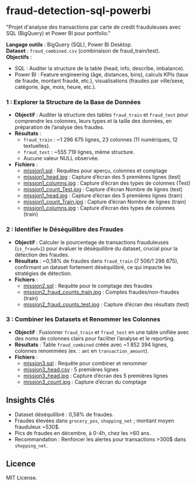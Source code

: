 # fraud-detection-sql-powerbi
"Projet d'analyse des transactions par carte de credit frauduleuses avec SQL (BigQuery) et Power BI pour portfolio."

**Langage outils** : BigQuery (SQL), Power BI Desktop.  
**Dataset** : `fraud_combined.csv` (combinaison de fraud_train/test).  
**Objectifs** :  
- SQL : Auditer la structure de la table (head, info, describe, imbalance).  
- Power BI : Feature engineering (âge, distances, bins), calculs KPIs (taux de fraude, montant fraudé, etc.), visualisations (fraudes par ville/sexe, catégorie, âge, mois, heure, etc.).  

### 1 : Explorer la Structure de la Base de Données
- **Objectif** : Auditer la structure des tables `fraud_train` et `fraud_test` pour comprendre les colonnes, leurs types et la taille des données, en préparation de l’analyse des fraudes.
- **Résultats** : 
  - `fraud_train` : ~1 296 675 lignes, 23 colonnes (11 numériques, 12 textuelles).
  - `fraud_test` : ~555 719 lignes, même structure.
  - Aucune valeur NULL observée.
- **Fichiers** :
  - [mission1.sql](missions/mission1.sql) : Requêtes pour aperçu, colonnes et comptage
  - [mission1_head.jpg](figs/mission1_head_f_Test.jpg) : Capture d’écran des 5 premières lignes (test)
  - [mission1_columns.jpg](figs/mission1_columns_f_Test.jpg) : Capture d’écran des types de colonnes (Test)
  - [mission1_count_Test.jpg](figs/mission1_count_f_test.jpg) : Capture d’écran Nombre de lignes (test)
  - [mission1_head.jpg](figs/mission1_head_f_Train.jpg) : Capture d’écran des 5 premières lignes (train)
  - [mission1_count_Train.jpg](figs/mission1_count_f_Train.jpg) : Capture d’écran Nombre de lignes (train)
  - [mission1_columns.jpg](figs/mission1_columns_f_Train.jpg) : Capture d’écran des types de colonnes (train)

### 2 : Identifier le Déséquilibre des Fraudes
- **Objectif** : Calculer le pourcentage de transactions frauduleuses (`is_fraud=1`) pour évaluer le déséquilibre du dataset, crucial pour la détection des fraudes.
- **Résultats** : ~0,58% de fraudes dans `fraud_train` (7 506/1 296 675), confirmant un dataset fortement déséquilibré, ce qui impacte les stratégies de détection.
- **Fichiers** :
  - [mission2.sql](missions/mission2.sql) : Requête pour le comptage des fraudes
  - [mission2_fraud_counts_train.jpg](figs/mission2_fraud_counts_train.jpg) : Comptes fraudes/non-fraudes (train)
  - [mission2_fraud_counts_test.jpg](figs/mission2_fraud_counts_test.jpg) : Capture d’écran des résultats (test)

### 3 : Combiner les Datasets et Renommer les Colonnes
- **Objectif** : Fusionner `fraud_train` et `fraud_test` en une table unifiée avec des noms de colonnes clairs pour faciliter l’analyse et le reporting.
- **Résultats** : Table `fraud_combined` créée avec ~1 852 394 lignes, colonnes renommées (ex. : `amt` en `transaction_amount`).
- **Fichiers** :
  - [mission3.sql](missions/mission3.sql) : Requête pour combiner et renommer
  - [mission3_head.csv](missions/mission3_head.csv) : 5 premières lignes
  - [mission3_head.jpg](figs/mission3_head.jpg) : Capture d’écran des 5 premières lignes
  - [mission3_count.jpg](figs/mission3_count.jpg) : Capture d’écran du comptage



## Insights Clés
- Dataset déséquilibré : 0,58% de fraudes.
- Fraudes élevées dans `grocery_pos`, `shopping_net` ; montant moyen frauduleux ~530$.
- Pics de fraudes en décembre, à 0-4h, chez les >60 ans.
- Recommandation : Renforcer les alertes pour transactions >300$ dans `shopping_net`.

## Licence
MIT License.
